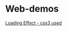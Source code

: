 # Web-demos

<a href="http://htmlpreview.github.io/?https://github.com/Ellie-Y/web-demo/blob/master/Loading/index.html">Loading Effect - css3 used </a>

